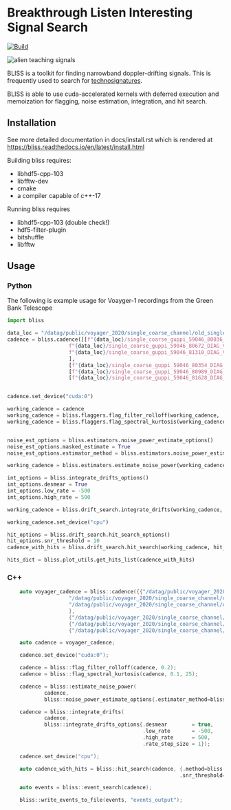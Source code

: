 
# Breakthrough Listen Interesting Signal Search

<p align="center">

[![Build](https://github.com/n-west/bliss/actions/workflows/build-and-test.yml/badge.svg)](https://github.com/n-west/bliss/actions/workflows/build-and-test.yml)

</p>

![alien teaching signals](docs/alien-teaching-signals.jpeg)

BLISS is a toolkit for finding narrowband doppler-drifting signals. This is frequently used to search for [technosignatures](https://en.wikipedia.org/wiki/Technosignature). 

BLISS is able to use cuda-accelerated kernels with deferred execution and memoization for flagging, noise estimation, integration, and hit search.

## Installation

See more detailed documentation in docs/install.rst which is rendered at https://bliss.readthedocs.io/en/latest/install.html

Building bliss requires:
* libhdf5-cpp-103
* libfftw-dev
* cmake
* a compiler capable of c++-17

Running bliss requires

* libhdf5-cpp-103 (double check!)
* hdf5-filter-plugin
* bitshuffle
* libfftw



## Usage

### Python

The following is example usage for Voayger-1 recordings from the Green Bank Telescope

```python
import bliss

data_loc = "/datag/public/voyager_2020/single_coarse_channel/old_single_coarse/"
cadence = bliss.cadence([[f"{data_loc}/single_coarse_guppi_59046_80036_DIAG_VOYAGER-1_0011.rawspec.0000.h5",
                    f"{data_loc}/single_coarse_guppi_59046_80672_DIAG_VOYAGER-1_0013.rawspec.0000.h5",
                    f"{data_loc}/single_coarse_guppi_59046_81310_DIAG_VOYAGER-1_0015.rawspec.0000.h5"
                    ],
                    [f"{data_loc}/single_coarse_guppi_59046_80354_DIAG_VOYAGER-1_0012.rawspec.0000.h5"],
                    [f"{data_loc}/single_coarse_guppi_59046_80989_DIAG_VOYAGER-1_0014.rawspec.0000.h5"],
                    [f"{data_loc}/single_coarse_guppi_59046_81628_DIAG_VOYAGER-1_0016.rawspec.0000.h5"]])


cadence.set_device("cuda:0")

working_cadence = cadence
working_cadence = bliss.flaggers.flag_filter_rolloff(working_cadence, .2)
working_cadence = bliss.flaggers.flag_spectral_kurtosis(working_cadence, .05, 25)


noise_est_options = bliss.estimators.noise_power_estimate_options()
noise_est_options.masked_estimate = True
noise_est_options.estimator_method = bliss.estimators.noise_power_estimator.stddev

working_cadence = bliss.estimators.estimate_noise_power(working_cadence, noise_est_options)

int_options = bliss.integrate_drifts_options()
int_options.desmear = True
int_options.low_rate = -500
int_options.high_rate = 500

working_cadence = bliss.drift_search.integrate_drifts(working_cadence, int_options)

working_cadence.set_device("cpu")

hit_options = bliss.drift_search.hit_search_options()
hit_options.snr_threshold = 10
cadence_with_hits = bliss.drift_search.hit_search(working_cadence, hit_options)

hits_dict = bliss.plot_utils.get_hits_list(cadence_with_hits)
```

### C++

```c++
    auto voyager_cadence = bliss::cadence({{"/datag/public/voyager_2020/single_coarse_channel/old_single_coarse/single_coarse_guppi_59046_80036_DIAG_VOYAGER-1_0011.rawspec.0000.h5",
                    "/datag/public/voyager_2020/single_coarse_channel/old_single_coarse/single_coarse_guppi_59046_80672_DIAG_VOYAGER-1_0013.rawspec.0000.h5",
                    "/datag/public/voyager_2020/single_coarse_channel/old_single_coarse/single_coarse_guppi_59046_81310_DIAG_VOYAGER-1_0015.rawspec.0000.h5"
                    },
                    {"/datag/public/voyager_2020/single_coarse_channel/old_single_coarse/single_coarse_guppi_59046_80354_DIAG_VOYAGER-1_0012.rawspec.0000.h5"},
                    {"/datag/public/voyager_2020/single_coarse_channel/old_single_coarse/single_coarse_guppi_59046_80989_DIAG_VOYAGER-1_0014.rawspec.0000.h5"},
                    {"/datag/public/voyager_2020/single_coarse_channel/old_single_coarse/single_coarse_guppi_59046_81628_DIAG_VOYAGER-1_0016.rawspec.0000.h5"}});

    auto cadence = voyager_cadence;

    cadence.set_device("cuda:0");

    cadence = bliss::flag_filter_rolloff(cadence, 0.2);
    cadence = bliss::flag_spectral_kurtosis(cadence, 0.1, 25);

    cadence = bliss::estimate_noise_power(
            cadence,
            bliss::noise_power_estimate_options{.estimator_method=bliss::noise_power_estimator::STDDEV, .masked_estimate = true}); // estimate noise power of unflagged data

    cadence = bliss::integrate_drifts(
            cadence,
            bliss::integrate_drifts_options{.desmear        = true,
                                            .low_rate       = -500,
                                            .high_rate      = 500,
                                            .rate_step_size = 1});

    cadence.set_device("cpu");

    auto cadence_with_hits = bliss::hit_search(cadence, {.method=bliss::hit_search_methods::CONNECTED_COMPONENTS,
                                                        .snr_threshold=10.0f});

    auto events = bliss::event_search(cadence);

    bliss::write_events_to_file(events, "events_output");
```